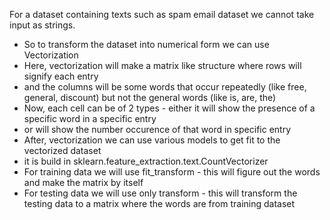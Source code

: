 For a dataset containing texts such as spam email dataset we cannot take input as strings.
* So to transform the dataset into numerical form we can use Vectorization 
* Here, vectorization will make a matrix like structure where rows will signify each entry
* and the columns will be some words that occur repeatedly (like free, general, discount) but not the general words (like is, are, the)
* Now, each cell can be of 2 types - either it will show the presence of a specific word in a specific entry 
* or will show the number occurence of that word in specific entry
* After, vectorization we can use various models to get fit to the vectorized dataset
* it is build in sklearn.feature_extraction.text.CountVectorizer
* For training data we will use fit_transform - this will figure out the words and make the matrix by itself
* For testing data we will use only transform - this will transform the testing data to a matrix where the words are from training dataset